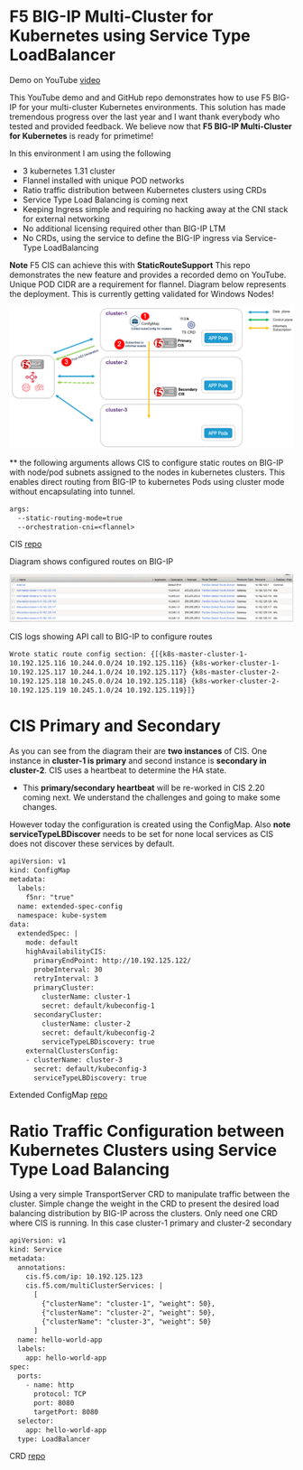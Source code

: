 # F5 BIG-IP Multi-Cluster for Kubernetes using Service Type LoadBalancer

Demo on YouTube [video]()

This YouTube demo and and GitHub repo demonstrates how to use F5 BIG-IP for your multi-cluster Kubernetes environments. This solution has made tremendous progress over the last year and I want thank everybody who tested and provided feedback. We believe now that **F5 BIG-IP Multi-Cluster for Kubernetes** is ready for primetime! 

In this environment I am using the following

* 3 kubernetes 1.31 cluster
* Flannel installed with unique POD networks
* Ratio traffic distribution between Kubernetes clusters using CRDs
* Service Type Load Balancing is coming next
* Keeping Ingress simple and requiring no hacking away at the CNI stack for external networking
* No additional licensing required other than BIG-IP LTM
* No CRDs, using the service to define the BIG-IP ingress via Service-Type LoadBalancing

**Note** F5 CIS can achieve this with **StaticRouteSupport** This repo demonstrates the new feature and provides a recorded demo on YouTube. Unique POD CIDR are a requirement for flannel. Diagram below represents the deployment. This is currently getting validated for Windows Nodes! 

![diagram](https://github.com/mdditt2000/kubernetes-1-31/blob/main/multi-cluster-type-lb/diagram/2024-11-19_10-47-59.png)

** the following arguments allows CIS to configure static routes on BIG-IP with node/pod subnets assigned to the nodes in kubernetes clusters. This enables direct routing from BIG-IP to kubernetes Pods using cluster mode without encapsulating into tunnel.

```
args:
  --static-routing-mode=true
  --orchestration-cni=<flannel>
```

CIS [repo](https://github.com/mdditt2000/kubernetes-1-31/tree/main/multi-cluster-type-lb/cluster-1/cis-deployment)

Diagram shows configured routes on BIG-IP

![Routes](https://github.com/mdditt2000/kubernetes-1-31/blob/main/multi-cluster-type-lb/diagram/2024-11-19_10-54-23.png)

CIS logs showing API call to BIG-IP to configure routes

```
Wrote static route config section: {[{k8s-master-cluster-1-10.192.125.116 10.244.0.0/24 10.192.125.116} {k8s-worker-cluster-1-10.192.125.117 10.244.1.0/24 10.192.125.117} {k8s-master-cluster-2-10.192.125.118 10.245.0.0/24 10.192.125.118} {k8s-worker-cluster-2-10.192.125.119 10.245.1.0/24 10.192.125.119}]}
```

# CIS Primary and Secondary

As you can see from the diagram their are **two instances** of CIS. One instance in **cluster-1 is primary** and second instance is **secondary in cluster-2**. CIS uses a heartbeat to determine the HA state. 

* This **primary/secondary heartbeat** will be re-worked in CIS 2.20 coming next. We understand the challenges and going to make some changes.

However today the configuration is created using the ConfigMap. Also **note** **serviceTypeLBDiscover** needs to be set for none local services as CIS does not discover these services by default. 

```
apiVersion: v1
kind: ConfigMap
metadata:
  labels:
    f5nr: "true"
  name: extended-spec-config
  namespace: kube-system
data:
  extendedSpec: |
    mode: default
    highAvailabilityCIS:
      primaryEndPoint: http://10.192.125.122/
      probeInterval: 30
      retryInterval: 3
      primaryCluster:
        clusterName: cluster-1
        secret: default/kubeconfig-1
      secondaryCluster:
        clusterName: cluster-2
        secret: default/kubeconfig-2
        serviceTypeLBDiscovery: true
    externalClustersConfig:
    - clusterName: cluster-3
      secret: default/kubeconfig-3
      serviceTypeLBDiscovery: true
```

Extended ConfigMap [repo](https://github.com/mdditt2000/kubernetes-1-31/blob/main/multi-cluster-type-lb/cluster-1/cis-deployment/extended-spec-config.yaml)

# Ratio Traffic Configuration between Kubernetes Clusters using Service Type Load Balancing

Using a very simple TransportServer CRD to manipulate traffic between the cluster. Simple change the weight in the CRD to present the desired load balancing distribution by BIG-IP across the clusters. Only need one CRD where CIS is running. In this case cluster-1 primary and cluster-2 secondary

```
apiVersion: v1
kind: Service
metadata:
  annotations:
    cis.f5.com/ip: 10.192.125.123
    cis.f5.com/multiClusterServices: |
      [
        {"clusterName": "cluster-1", "weight": 50},
        {"clusterName": "cluster-2", "weight": 50},
        {"clusterName": "cluster-3", "weight": 50}
      ]
  name: hello-world-app
  labels:
    app: hello-world-app
spec:
  ports:
    - name: http
      protocol: TCP
      port: 8080
      targetPort: 8080
  selector:
    app: hello-world-app
  type: LoadBalancer
```

CRD [repo](https://github.com/mdditt2000/kubernetes-1-31/blob/main/multi-cluster-type-lb/cluster-1/demo-app/pod/hello-world-80/f5-hello-world-app-service.yaml)
